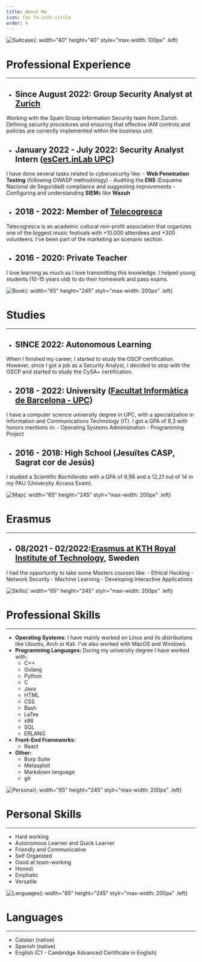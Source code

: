```yaml
---
title: About Me
icon: fas fa-info-circle
order: 4
---
```

![Suitcase](/img/aboutme/suitcase.png){: width="40" height="40" style="max-width: 100px" .left}
# Professional Experience
***
- ## **Since August 2022:** Group Security Analyst at [Zurich](https://www.zurich.es/)
Working with the Spain Group Information Security team from Zurich. Defining security procedures and ensuring that effective IAM controls and policies are correctly implemented within the business unit.   

- ## **January 2022 - July 2022:**  Security Analyst Intern ([esCert,inLab UPC](https://inlab.fib.upc.edu)) 
I have done several tasks related to cybersecurity like: 
	- **Web Penetration Testing** (following OWASP methodology)
	- Auditing the **ENS** (Esquema Nacional de Seguridad) compliance and suggesting improvements
	- Configuring and understanding **SIEM**s like **Wazuh**


- ## **2018 - 2022:** Member of [Telecogresca](https://www.telecogresca.com/)
Telecogresca is an academic cultural non-profit association that organizes one of the biggest music festivals with +10.000 attendees and +300 volunteers. I've been part of the marketing an scenario section. 

- ## **2016 - 2020:** Private Teacher
I love learning as much as I love transmitting this knowledge. I helped young students (10-15 years old) to do their homework and pass exams. 

![Book](/img/aboutme/open-book.png){: width="65" height="245" stylr="max-width: 200px" .left}
# Studies
***
- ## **SINCE 2022:** Autonomous Learning
When I finished my career, I started to study the OSCP certification. However, since I got a job as a Security Analyst, I decided to stop with the OSCP and started to study the CySA+ certification. 

- ## **2018 - 2022:** University ([Facultat Informàtica de Barcelona - UPC](https://www.fib.upc.edu/ca))
I have a computer science university degree in UPC, with a specialization in Information and Communications Technology (IT). 
I got a GPA of 8,3 with honors mentions in: 
	- Operating Systems Administration
	- Programming Project 

- ## **2016 - 2018:** High School (Jesuïtes CASP, Sagrat cor de Jesús)
I studied a Scientific *Bachillerato* with a GPA of 8,96 and a 12,21 out of 14 in my PAU (University Access Exam).

![Map](/img/aboutme/mapa.png){: width="65" height="245" stylr="max-width: 200px" .left}
# Erasmus
***
- ## **08/2021 - 02/2022:**[Erasmus at KTH Royal Institute of Technology](https://www.kth.se/en), Sweden
I had the opportunity to take some Masters courses like: 
	- Ethical Hacking
	- Network Security
	- Machine Learning
	- Developing Interactive Applications


![Skills](/img/aboutme/pencil.png){: width="65" height="245" stylr="max-width: 200px" .left}
# Professional Skills
***
 - **Operating Systems**: I have mainly worked on Linux and its distributions like Ubuntu, Arch or Kali. I've also worked with MacOS and Windows. 
 - **Programming Languages:**
	During my university degree I have worked with:
	- C++	
	- Golang
	- Python
	- C
	- Java 
	- HTML
	- CSS 
	- Bash
	- LaTex
	- x86
	- SQL
	- ERLANG
 - **Front-End Frameworks:**
	- React
- **Other:**
	- Burp Suite
	- Metasploit
	- Markdown language
	- git


![Personal](/img/aboutme/dart.png){: width="65" height="245" stylr="max-width: 200px" .left}
# Personal Skills
***
- Hard working
- Autonomous Learner and Quick Learner
- Friendly and Communicative
- Self Organized
- Good at team-working
- Honest
- Emphatic
- Versatile

![Languages](/img/aboutme/language.png){: width="65" height="245" stylr="max-width: 200px" .left}
# Languages
***
- Catalan (native)
- Spanish (native) 
- English (C1 - Cambridge Advanced Certificate in English)
